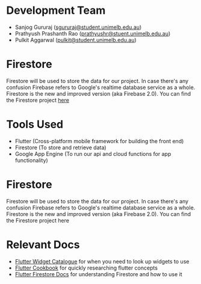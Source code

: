 # Development Team

- Sanjog Gururaj (sgururaj@student.unimelb.edu.au)
- Prathyush Prashanth Rao (prathyushr@stuent.unimelb.edu.au)
- Pulkit Aggarwal (pulkit@student.unimelb.edu.au)

# Firestore
Firestore will be used to store the data for our project.
In case there's any confusion Firebase refers to Google's realtime database service as a whole. Firestore is the new and improved version (aka Firebase 2.0).
You can find the Firestore project [here](https://console.firebase.google.com/u/0/project/project-iris-54ea9/database/)

# Tools Used
- Flutter (Cross-platform mobile framework for building the front end)
- Firestore (To store and retrieve data)
- Google App Engine (To run our api and cloud functions for app functionality)

# Firestore
Firestore will be used to store the data for our project. 
In case there's any confusion Firebase refers to Google's realtime database service as a whole. Firestore is the new and improved version (aka Firebase 2.0).
You can find the Firestore project here

# Relevant Docs
- [Flutter Widget Catalogue](https://flutter.dev/docs/development/ui/widgets) for when you need to look up widgets to use
- [Flutter Cookbook](https://flutter.dev/docs/cookbook) for quickly researching flutter concepts 
- [Flutter Firestore Docs](https://firebase.google.com/docs/firestore) for understanding Firestore and how to use it


